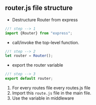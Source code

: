 ## router.js file structure

- Destructure Router from express
```js
//! step --> 1
import {Router} from "express";
```
- call/invoke the top-level function.
```js
//! step --> 2
let router = Router();
```
- export the router variable
```js
//! step --> 3
export default router;
```

1. For every routes file every routes.js file
2. Import this `route.js` file in the main file.
3. Use the variable in middleware